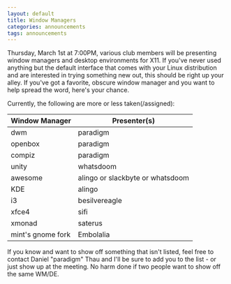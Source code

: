 ```yaml
---
layout: default
title: Window Managers
categories: announcements
tags: announcements
---
```

Thursday, March 1st at 7:00PM, various club members will be presenting window managers and desktop environments for X11.  If you've never used anything but the default interface that comes with your Linux distribution and are interested in trying something new out, this should be right up your alley.  If you've got a favorite, obscure window manager and you want to help spread the word, here's your chance.

Currently, the following are more or less taken(/assigned):

| Window Manager        | Presenter(s) |
| ------------- | ------------- |
dwm | paradigm |
openbox | paradigm |
compiz | paradigm |
unity | whatsdoom |
awesome | alingo or slackbyte or whatsdoom |
KDE | alingo |
i3 | besilvereagle |
xfce4 | sifi |
xmonad | saterus |
mint's gnome fork | Embolalia |


If you know and want to show off something that isn't listed, feel free to
contact Daniel "paradigm" Thau and I'll be sure to add you to the list - or just
show up at the meeting.  No harm done if two people want to show off the same
WM/DE.
